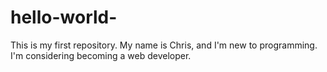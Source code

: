 # hello-world-
This is my first repository. 
My name is Chris, and I'm new to programming. I'm considering becoming a web developer. 
